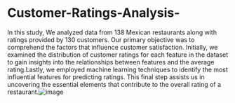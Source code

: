 # Customer-Ratings-Analysis-

In this study, We analyzed data from 138 Mexican restaurants along with ratings provided by 130 customers. Our primary objective was to comprehend the factors that influence customer satisfaction. Initially, we examined the distribution of customer ratings for each feature in the dataset to gain insights into the relationships between features and the average rating.Lastly, we employed machine learning techniques to identify the most influential features for predicting ratings. This final step assists us in uncovering the essential elements that contribute to the overall rating of a restaurant.![image](https://github.com/Peiqiiiii/Customer-Ratings-Analysis-/assets/112962202/7e3a81a8-9802-4f55-afb2-5b9511d87426)

